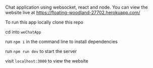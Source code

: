 Chat application using websocket, react and node. You can view the website live at https://floating-woodland-27702.herokuapp.com/

To run this app locally clone this repo

cd into `weChatApp`

run `npm i` in the command line to install dependencies

run `npm run dev` to start the server

visit `localhost:3000` to view the website
